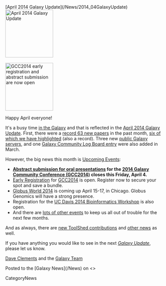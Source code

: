 <div class='newsItemHeader'>[April 2014 Galaxy Update](/News/2014_04GalaxyUpdate)</div>

<div class='right'>
<a href='/GalaxyUpdates/2014_04/'><img src='/Images/Logos/GalaxyUpdate200.png' alt='April 2014 Galaxy Update' width=150 /></a>
<br /><br />
<a href='/GalaxyUpdates/2014_04/#gcc2014-june-30---july-2-baltimore'><img src='/Images/Logos/GCC2014LogoWide200.png' alt='GCC2014 early registration and abstract submission are now open' width="150" /></a>
</div>

Happy April everyone!  

It's a busy time [in the Galaxy](/GalaxyUpdates/2014_04) and that is reflected in the [April 2014 Galaxy Update](/GalaxyUpdates/2014_04).  First, there were a [record 63 new papers](/GalaxyUpdates/2014_04/#new-papers) in the past month, [six of which we have highlighted](/GalaxyUpdates/2014_04/#new-papers) (also a record).  Three new [public Galaxy servers](/GalaxyUpdates/2014_04/#new-public-servers), and one [Galaxy Community Log Board entry](/GalaxyUpdates/2014_04/#galaxy-community-hubs) were also added in March.

However, the big news this month is [Upcoming Events](/GalaxyUpdates/2014_04/#events):

* **[Abstract submission for oral presentations](/GalaxyUpdates/2014_04/#oral-presentation-abstract-submission-closes-april-4) for the [2014 Galaxy Community Conference (GCC2014)](/GalaxyUpdates/2014_04/#gcc2014-june-30---july-2-baltimore) closes this Friday, April 4.**
* [Early Registration](/GalaxyUpdates/2014_04/#registration-is-open) for [GCC2014](/GalaxyUpdates/2014_04/#gcc2014-june-30---july-2-baltimore) is open. Register now to secure your spot and save a bundle.
* [Globus World 2014](/GalaxyUpdates/2014_04/#globus-world-2014) is coming up April 15-17, in Chicago.  Globus Genomics will have a strong presence.
* Registration for the [UC Davis 2014 Bioinformatics Workshop](/GalaxyUpdates/2014_04/#uc-davis-2014-bioinformatics-workshop) is also open.
* And there are [lots of other events](/GalaxyUpdates/2014_04/#other-events) to keep us all out of trouble for the next few months.

And as always, there are [new ToolShed contributions](/GalaxyUpdates/2014_04/#toolshed-contributions) and [other news](/GalaxyUpdates/2014_04/#other-news) as well.

If you have anything you would like to see in the next *[Galaxy Update](/GalaxyUpdates)*, please let us know.

[Dave Clements](/DaveClements) and the [Galaxy Team](/GalaxyTeam)

<div class='newsItemFooter'>Posted to the [Galaxy News](/News) on <<Date(2014-03-31T16:39:09Z)>> </div>

CategoryNews
